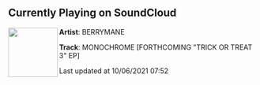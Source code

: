 ## Currently Playing on SoundCloud

[<img align="left" width="100" src="https://i1.sndcdn.com/artworks-7Czo6yIHjvNN4sCz-HiEhjQ-t500x500.jpg">](https://soundcloud.com/berrymane/monochrome?in=berrymane/sets/peep-that-new-album-10-31)

**Artist**: BERRYMANE 

**Track**: MONOCHROME [FORTHCOMING "TRICK OR TREAT 3" EP]

Last updated at 10/06/2021 07:52
